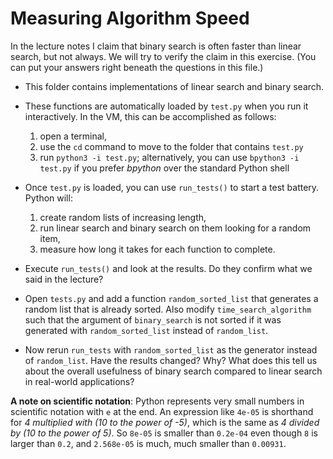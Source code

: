 Measuring Algorithm Speed
=========================

In the lecture notes I claim that binary search is often faster than linear search, but not always.
We will try to verify the claim in this exercise.
(You can put your answers right beneath the questions in this file.)

- This folder contains implementations of linear search and binary search.
- These functions are automatically loaded by `test.py` when you run it interactively.
  In the VM, this can be accomplished as follows:
  1. open a terminal,
  1. use the `cd` command to move to the folder that contains `test.py`
  1. run `python3 -i test.py`; alternatively, you can use `bpython3 -i test.py` if you prefer *bpython* over the standard Python shell
- Once `test.py` is loaded, you can use `run_tests()` to start a test battery.
  Python will:

  1. create random lists of increasing length,
  1. run linear search and binary search on them looking for a random item,
  1. measure how long it takes for each function to complete.

- Execute `run_tests()` and look at the results.
  Do they confirm what we said in the lecture?

- Open `tests.py` and add a function `random_sorted_list` that generates a random list that is already sorted.
  Also modify `time_search_algorithm` such that the argument of `binary_search` is not sorted if it was generated with `random_sorted_list` instead of `random_list`.

- Now rerun `run_tests` with `random_sorted_list` as the generator instead of `random_list`.
  Have the results changed?
  Why?
  What does this tell us about the overall usefulness of binary search compared to linear search in real-world applications?

**A note on scientific notation**:
Python represents very small numbers in scientific notation with `e` at the end.
An expression like `4e-05` is shorthand for *4 multiplied with (10 to the power of -5)*, which is the same as *4 divided by (10 to the power of 5)*.
So `8e-05` is smaller than `0.2e-04` even though `8` is larger than `0.2`, and `2.568e-05` is much, much smaller than `0.00931`.
